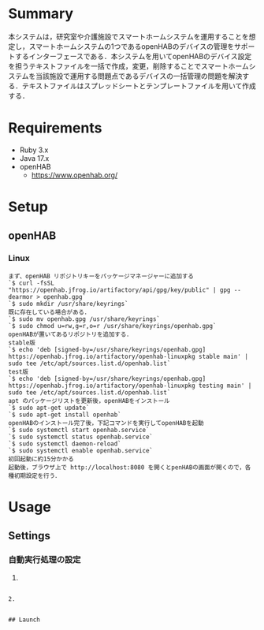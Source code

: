 # Summary
本システムは，研究室や介護施設でスマートホームシステムを運用することを想定し，スマートホームシステムの1つであるopenHABのデバイスの管理をサポートするインターフェースである．本システムを用いてopenHABのデバイス設定を担うテキストファイルを一括で作成，変更，削除することでスマートホームシステムを当該施設で運用する問題点であるデバイスの一括管理の問題を解決する．テキストファイルはスプレッドシートとテンプレートファイルを用いて作成する．

# Requirements
+ Ruby 3.x
+ Java 17.x
+ openHAB
  + https://www.openhab.org/

# Setup
## openHAB
### Linux
```
まず、openHAB リポジトリキーをパッケージマネージャーに追加する
`$ curl -fsSL "https://openhab.jfrog.io/artifactory/api/gpg/key/public" | gpg --dearmor > openhab.gpg`
`$ sudo mkdir /usr/share/keyrings`
既に存在している場合がある．
`$ sudo mv openhab.gpg /usr/share/keyrings`
`$ sudo chmod u=rw,g=r,o=r /usr/share/keyrings/openhab.gpg`
openHABが置いてあるリポジトリを追加する．
stable版
`$ echo 'deb [signed-by=/usr/share/keyrings/openhab.gpg] https://openhab.jfrog.io/artifactory/openhab-linuxpkg stable main' | sudo tee /etc/apt/sources.list.d/openhab.list`
test版
`$ echo 'deb [signed-by=/usr/share/keyrings/openhab.gpg] https://openhab.jfrog.io/artifactory/openhab-linuxpkg testing main' | sudo tee /etc/apt/sources.list.d/openhab.list`
apt のパッケージリストを更新後，openHABをインストール
`$ sudo apt-get update`
`$ sudo apt-get install openhab`
openHABのインストール完了後，下記コマンドを実行してopenHABを起動
`$ sudo systemctl start openhab.service`
`$ sudo systemctl status openhab.service`
`$ sudo systemctl daemon-reload`
`$ sudo systemctl enable openhab.service`
初回起動に約15分かかる
起動後，ブラウザ上で http://localhost:8080 を開くとpenHABの画面が開くので，各種初期設定を行う．
```

# Usage
## Settings
### 自動実行処理の設定
1. 
  ```

2. 
  ```

  ```

## Launch